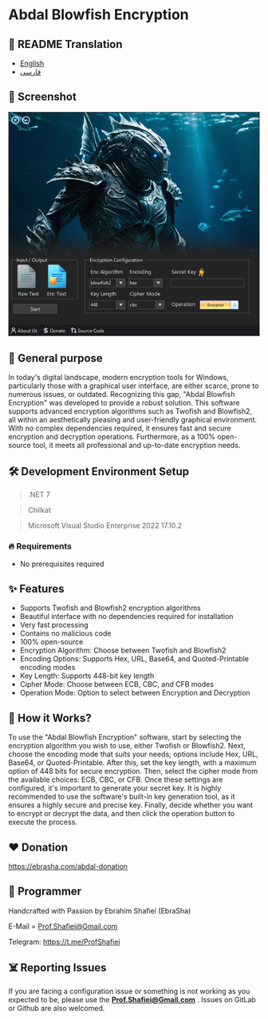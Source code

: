 # Abdal Blowfish Encryption

## 🎤 README Translation
- [English](README.md)
- [فارسی](README.fa.md)

## 📸 Screenshot

<p align="center"><img src="scr.jpg?raw=true"></p>


## 💎 General purpose
In today's digital landscape, modern encryption tools for Windows, particularly those with a graphical user interface, are either scarce, prone to numerous issues, or outdated. Recognizing this gap, "Abdal Blowfish Encryption" was developed to provide a robust solution. This software supports advanced encryption algorithms such as Twofish and Blowfish2, all within an aesthetically pleasing and user-friendly graphical environment. With no complex dependencies required, it ensures fast and secure encryption and decryption operations. Furthermore, as a 100% open-source tool, it meets all professional and up-to-date encryption needs.


## 🛠️ Development Environment Setup
> .NET 7

> Chilkat 

> Microsoft Visual Studio Enterprise 2022 17.10.2
 

### 🔥 Requirements

- No prerequisites required

## ✨ Features

* Supports Twofish and Blowfish2 encryption algorithms
* Beautiful interface with no dependencies required for installation
* Very fast processing
* Contains no malicious code
* 100% open-source
* Encryption Algorithm: Choose between Twofish and Blowfish2
* Encoding Options: Supports Hex, URL, Base64, and Quoted-Printable encoding modes
* Key Length: Supports 448-bit key length
* Cipher Mode: Choose between ECB, CBC, and CFB modes
* Operation Mode: Option to select between Encryption and Decryption


## 📝️ How it Works?
To use the "Abdal Blowfish Encryption" software, start by selecting the encryption algorithm you wish to use, either Twofish or Blowfish2. Next, choose the encoding mode that suits your needs; options include Hex, URL, Base64, or Quoted-Printable. After this, set the key length, with a maximum option of 448 bits for secure encryption. Then, select the cipher mode from the available choices: ECB, CBC, or CFB. Once these settings are configured, it's important to generate your secret key. It is highly recommended to use the software's built-in key generation tool, as it ensures a highly secure and precise key. Finally, decide whether you want to encrypt or decrypt the data, and then click the operation button to execute the process.


## ❤️ Donation

https://ebrasha.com/abdal-donation

## 🤵 Programmer
Handcrafted with Passion by Ebrahim Shafiei (EbraSha)

E-Mail = Prof.Shafiei@Gmail.com

Telegram: https://t.me/ProfShafiei

## ☠️ Reporting Issues

If you are facing a configuration issue or something is not working as you expected to be, please use the **Prof.Shafiei@Gmail.com** . Issues on GitLab  or Github are also welcomed.


